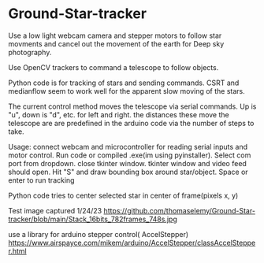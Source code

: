 # Ground-Star-tracker
Use a low light webcam camera and stepper motors to follow star movments and cancel out the movement of the earth for Deep sky photography. 

Use OpenCV trackers to command a telescope to follow objects. 

Python code is for tracking of stars and sending commands. CSRT and medianflow seem to work well for the apparent slow moving of the stars.

The current control method moves the telescope via serial commands. Up is "u", down is "d", etc. for left and right. the distances these move the telescope are are predefined in the arduino code via the number of steps to take. 

Usage: connect webcam and microcontroller for reading serial inputs and motor control. 
Run code or compiled .exe(im using pyinstaller). 
Select com port from dropdown. 
close tkinter window. 
tkinter window and video feed should open. 
Hit "S" and draw bounding box around star/object. Space or enter to run tracking  

Python code tries to center selected star in center of frame(pixels x, y) 

Test image captured 1/24/23 https://github.com/thomaselemy/Ground-Star-tracker/blob/main/Stack_16bits_782frames_748s.jpg

use a library for arduino stepper control( AccelStepper) https://www.airspayce.com/mikem/arduino/AccelStepper/classAccelStepper.html
